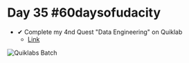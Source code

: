 # Day 35 #60daysofudacity

- ✔ Complete my 4nd Quest "Data Engineering" on Quiklab 
    - [Link](https://www.qwiklabs.com/public_profiles/380e11e3-49d3-41b9-90c4-0728b0a5a5b3)

![Quiklabs Batch](https://cdn.qwiklabs.com/28%2BhUR0h%2B26w5CKgs54Yw8auqb2sISZ51GJNdJ5TXlw%3D)

